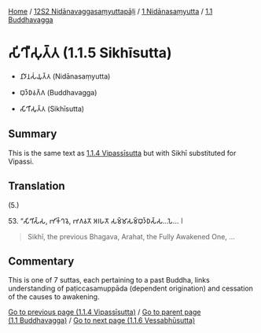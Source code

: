 
[Home](/) / [12S2 Nidānavaggasaṃyuttapāḷi](../...md) / [1 Nidānasaṃyutta](...md) / [1.1 Buddhavagga](../12S2/1/1.1.md)

# 𑀲𑀺𑀔𑀻𑀲𑀼𑀢𑁆𑀢 (1.1.5 Sikhīsutta)

* 𑀦𑀺𑀤𑀸𑀦𑀲𑀁𑀬𑀼𑀢𑁆𑀢 (Nidānasaṃyutta)

* 𑀩𑀼𑀤𑁆𑀥𑀯𑀕𑁆𑀕 (Buddhavagga)

* 𑀲𑀺𑀔𑀻𑀲𑀼𑀢𑁆𑀢 (Sikhīsutta)

## Summary

This is the same text as [1.1.4 Vipassīsutta](1.1.4.md) but with Sikhī substituted for Vipassi.

## Translation

(5.)

53\. “𑀲𑀺𑀔𑀺𑀲𑁆𑀲, 𑀪𑀺𑀓𑁆𑀔𑀯𑁂, 𑀪𑀕𑀯𑀢𑁄 𑀅𑀭𑀳𑀢𑁄 𑀲𑀫𑁆𑀫𑀸𑀲𑀫𑁆𑀩𑀼𑀤𑁆𑀥𑀲𑁆𑀲…𑀧𑁂… 𑁇

> Sikhī, the previous Bhagava, Arahat, the Fully Awakened One, ...

## Commentary

This is one of 7 suttas, each pertaining to a past Buddha, links understanding of paṭiccasamuppāda (dependent origination) and cessation of the causes to awakening.

[Go to previous page (1.1.4 Vipassīsutta)](1.1.4.md) / [Go to parent page (1.1 Buddhavagga)](../1.1.md) / [Go to next page (1.1.6 Vessabhūsutta)](1.1.6.md)

